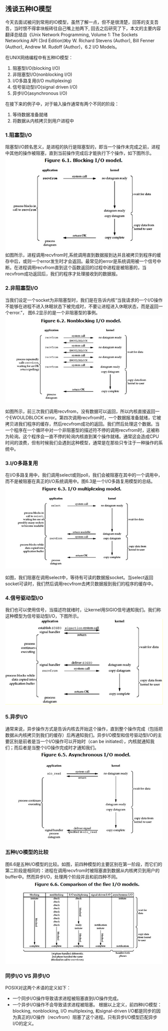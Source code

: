 ## 浅谈五种IO模型
今天去面试被问到常用的IO模型，虽然了解一点，但不是很清楚，回答的支支吾吾，当时恨不得拿块板砖往自己嘴上拍两下, 回去之后研究了下，本文的主要内容翻译总结自《Unix Network Programming, Volume 1: The Sockets Networking API (3rd Edition)》by W. Richard Stevens  (Author), Bill Fenner (Author), Andrew M. Rudoff (Author)，6.2 I/O Models。

在UNIX网络编程中有五种IO模型：
1. 阻塞型I/O(blocking I/O)
2. 非阻塞型I/O(nonblocking I/O)
3. I/O多路复用(I/O multiplexing)
4. 信号驱动型I/O(signal driven I/O)
5. 异步I/O(asynchronous I/O)

在接下来的例子中，对于输入操作通常有两个不同的阶段：
1. 等待数据准备就绪
2. 将数据从内核拷贝到用户进程中

### 1.阻塞型I/O
阻塞型I/O顾名思义，是进程的执行是阻塞型的，即当一个操作未完成之前，进程中其他的操作被阻塞，直到当前操作完成后才能执行下个操作，如下图所示。
![blocking io](images/blocking_io.gif)
如图所示，进程调用recvfrom时,系统调用直到数据报到达并且被拷贝到程序的缓存中后，或则一个error发生时才会返回。最常见的error是系统调用被一个信号中断。在进程调用recvfrom直到这个函数返回的过程中进程是被阻塞的，当recvfrom成功返回后，我们的程序才处理接收到的数据报。

### 2.非阻塞型I/O
当我们设定一个socket为非阻塞型时，我们是在告诉内核“当我请求的一个I/O操作不能够在进程不进入休眠状态下被完成时，不要让进程进入休眠状态，而是返回一个error.”， 图6.2显示的是一个非阻塞型的事例。
![nonblocking io](images/nonblocking_io.gif)

如图所示，前三次我们调用recvfrom，没有数据可以返回，所以内核直接返回一个EWOULDBLOCK error。第四次调用recvfrom时，一个数据报准备就绪，它被拷贝进我们程序的缓存，然后recvfrom成功的返回。我们然后处理这个数据。当一个程序在一个循环中对一个非阻塞型的描述符不停的调用recvfrom时，这被称为轮询。这个程序会一直不停的轮询内核直到某个操作就绪。通常这会造成CPU时间的浪费，但有时候我们会遇到这种模型，通常是在那些只专注于一种操作的系统中。

### 3.I/O多路复用
在I/O多路复用中，我们调用select或则poll，我们会被阻塞在其中的一个调用中，而不是被阻塞在真正的I/O系统调用中。图6.3是一个I/O多路复用模型的总结。
![io multiplexing](images/multiplexing_io.gif)

如图，我们阻塞在调用select中，等待有可读的数据报socket。当select返回socket可读时，我们然后调用recvfrom去拷贝数据报到我们的程序的缓存中。

### 4.信号驱动型I/O
我们也可以使用信号，当描述符就绪时，让kernel用SIGIO信号通知我们。我们称这种模型为信号驱动型I/O，下图所示。
![signal driven io](images/signal_driven_io.gif)

### 5.异步I/O
通常来说，异步操作方式是告诉内核去开始这个操作，直到整个操作完成（包括把数据从内核拷贝到我们的缓存）后再通知我们。异步I/O模型和信号驱动型I/O的主要区别是前者是当一个I/O操作可以开始时（can be initiated），内核就通知我们；而后者是当整个I/O操作完成时才通知我们。
![asynchronous I/O](images/asyn_io.gif)

### 五种I/O模型的比较
图6.6是五种I/O模型的比较。如图，前四种模型的主要区别在第一阶段，而它们的第二阶段是相同的：进程在调用recvfrom时被阻塞直到数据从内核拷贝到用户的buffer中。然而异步I/O，处理两个阶段并且和前四种不同。
![comparison](images/comparison.gif)

### 同步I/O VS 异步I/O
POSIX对这两个术语的定义如下：
* 一个同步I/O操作导致请求进程被阻塞直到I/O操作完成。
* 一个异步I/O操作不会导致请求进程被阻塞。
根据以上定义，前四种I/O模型：blocking, nonblocking, I/O
multiplexing, 和signal-driven I/O都是同步的因为真正的I/O操作（recvfrom）阻塞了这个进程。只有异步I/O模型匹配异步I/O的定义。









